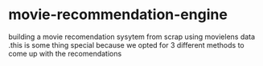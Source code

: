 # movie-recommendation-engine
building a movie recomendation sysytem from scrap using movielens data .this is some thing special because we opted for 3 different methods to come up with the recomendations
